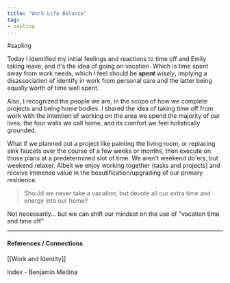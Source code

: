 ```yaml
---
title: "Work Life Balance"
tag: 
- sapling
---
```

#sapling 

Today I identified my initial feelings and reactions to time off and Emily taking leave, and it's the idea of going on vacation. Which is time spent away from work needs, which I feel should be ***spent** wisely*, implying a disassociation of identify in work from personal care and the latter being equally worth of time well spent. 

Also, I recognized the people we are, in the scope of how we complete projects and being home bodies. I shared the idea of taking time off from work with the intention of working on the area we spend the majority of our lives, the four walls we call home, and its comfort we feel holistically grounded. 

What if we planned out a project like painting the living room, or replacing sink faucets over the course of a few weeks or months, then execute on those plans at a predetermined slot of time. We aren't weekend do'ers, but weekend relaxer. Albeit we enjoy working together (tasks and projects) and receive immense value in the beautification/upgrading of our primary residence. 

> Should we never take a vacation, but devote all our extra time and energy into our home? 

Not necessarily... but we can shift our mindset on the use of "vacation time and time off" 

---
#### References / Connections 

[[Work and Identity]]

Index - Benjamin Medina